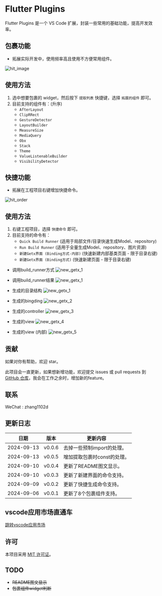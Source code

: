 # Flutter Plugins

Flutter Plugins 是一个 VS Code 扩展，封装一些常用的基础功能，提高开发效率。

## 包裹功能

- 拓展实际开发中，使用频率高且使用不方便常用组件。

![hit_image](https://m.qpic.cn/psc?/V51FA3BJ32r9zS4Pz0IS028JeT229j0A/TmEUgtj9EK6.7V8ajmQrEJgUY9CkCuzICNYVn05iYHAejHuWhwz4G6JPwvXLO0EoLcfdJ2KJppMv9S4xbYVDwmr28An.wEy.A9lcpWsc*QE!/b&bo=dgHPAQAAAAADF4s!&rf=viewer_4)
## 使用方法

1. 选中想要包裹的 widget，然后按下 `提取列表` 快捷键，选择 `拓展的组件` 即可。
2. 目前支持的组件有：(升序)
    - `AfterLayout`
    - `ClipRRect`
    - `GestureDetector`
    - `LayoutBuilder`
    - `MeasureSize`
    - `MediaQuery`
    - `Obx`
    - `Stack`
    - `Theme`
    - `ValueListenableBuilder`
    - `VisibilityDetector`

## 快捷功能

- 拓展在工程项目右键增加快捷命令。

![hit_order](https://m.qpic.cn/psc?/V51FA3BJ32r9zS4Pz0IS028JeT229j0A/TmEUgtj9EK6.7V8ajmQrEJgUY9CkCuzICNYVn05iYHD.lhmdZiS80y7mzMAOg.lVmbf2uId5Ey3viPG*EaocOCQL7l6BowiM25fmSJR67lM!/b&bo=JQKRAAAAAAADF4Q!&rf=viewer_4)


## 使用方法

1. 右键工程项目，选择 `快捷命令` 即可。
2. 目前支持的命令有：
    - `Quick Build Runner` (适用于局部文件/目录快速生成Model、repository) 
    - `Run Build Runner` (适用于全量生成Model、repository、图片资源)
    - `新建Getx界面 (Binding方式-内部)` (快速新建内部基类页面 - 限于目录右键)
    - `新建Getx界面 (Binding方式)` (快速新建页面 - 限于目录右键)

- 调用build_runner方式
![new_getx_1](https://m.qpic.cn/psc?/V51FA3BJ32r9zS4Pz0IS028JeT229j0A/TmEUgtj9EK6.7V8ajmQrEJgUY9CkCuzICNYVn05iYHBszHAYqex*nghI79thS4*7Wz0vvnYBMVLC2Fy.yUeNH67q5I79ykt9SE8wjxKqEXI!/b&bo=8AKsAQAAAAADB30!&rf=viewer_4)

- 调用build_runner结果
![new_getx_1](https://m.qpic.cn/psc?/V51FA3BJ32r9zS4Pz0IS028JeT229j0A/TmEUgtj9EK6.7V8ajmQrEJgUY9CkCuzICNYVn05iYHBj63.EAi1dnrF1UdWyXZhOCfW65iAUjb2EAjFsQkMkUZtH*w8ezTV8dPJAT4cB*6A!/b&bo=DAQ5AgAAAAADFwE!&rf=viewer_4)

- 生成的目录结构
![new_getx_1](https://m.qpic.cn/psc?/V51FA3BJ32r9zS4Pz0IS028JeT229j0A/TmEUgtj9EK6.7V8ajmQrEOnhRa1ObNeut5ljc0i0D.YgIRJvQk8K462OhcbBU1l1NlJMfHsERzSPaSXzXdHxf2TRjVPPrK7KdmrAouGiBJo!/b&bo=UwGyAAAAAAADF9I!&rf=viewer_4)

- 生成的bingding
![new_getx_2](https://m.qpic.cn/psc?/V51FA3BJ32r9zS4Pz0IS028JeT229j0A/TmEUgtj9EK6.7V8ajmQrEOnhRa1ObNeut5ljc0i0D.ah15XlEZAI4TK*GHHgYka10AekVf0.DT5GPM.okJGPJmXXMfWMod4DUl0GghOmKJE!/b&bo=6ALwAAAAAAADFyg!&rf=viewer_4)

- 生成的controller
![new_getx_3](https://m.qpic.cn/psc?/V51FA3BJ32r9zS4Pz0IS028JeT229j0A/TmEUgtj9EK6.7V8ajmQrEOnhRa1ObNeut5ljc0i0D.bbpi*YApI46yRqK66.*SDm*0Rwn6nI*eQ73q23AkRkEI2yy.sLyJQGBYiHsVfXzSI!/b&bo=8wG6AQAAAAADF3s!&rf=viewer_4)

- 生成的view
![new_getx_4](https://m.qpic.cn/psc?/V51FA3BJ32r9zS4Pz0IS028JeT229j0A/TmEUgtj9EK6.7V8ajmQrEOnhRa1ObNeut5ljc0i0D.Zbi*0gaHD9xWovrIiPIYnb1h8fnf.l4hESLLOMq18ie.ndFgg69QDT0GvN93L.fls!/b&bo=wwJRAwAAAAADJ5E!&rf=viewer_4)

- 生成的view (内部)
![new_getx_5](https://m.qpic.cn/psc?/V51FA3BJ32r9zS4Pz0IS028JeT229j0A/TmEUgtj9EK6.7V8ajmQrEGOD9DSw4C1bXrlrYUUuWfXvyGcOXSo8Lt4VtWBMSl4lIKJVYCcwITQ2YYX7qXpvHQZyJeIzWyrd4Ra*XDodj4Y!/b&bo=YwKaAQAAAAADB9g!&rf=viewer_4)

## 贡献

如果对你有帮助，欢迎 star。

此项目会一直更新，如果想新增功能，欢迎提交 issues 或 pull requests 到 [GitHub 仓库](https://github.com/ke112/vscode_plugins)，我会在工作之余时，增加新的feature。


## 联系
WeChat : zhang1102d

## 更新日志

| 日期       | 版本   | 更新内容                    |
| ---------- | ------ | --------------------------- |
| 2024-09-13 | v0.0.6 | 去掉一些预制import的处理。  |
| 2024-09-13 | v0.0.5 | 增加提取包裹时const的处理。 |
| 2024-09-10 | v0.0.4 | 更新了README图文显示。      |
| 2024-09-10 | v0.0.3 | 更新了新建界面的命令支持。  |
| 2024-09-09 | v0.0.2 | 更新了快捷生成命令支持。    |
| 2024-09-06 | v0.0.1 | 更新了8个包裹组件支持。     |

## vscode应用市场直通车
[跳转vscode应用市场](https://marketplace.visualstudio.com/items?itemName=zhangzhihua.flutter-plugins-zhangzhihua)


## 许可

本项目采用 [MIT 许可证](LICENSE)。

## TODO  </s>

- ~~README图文显示~~
- ~~包裹组件widget判断~~
